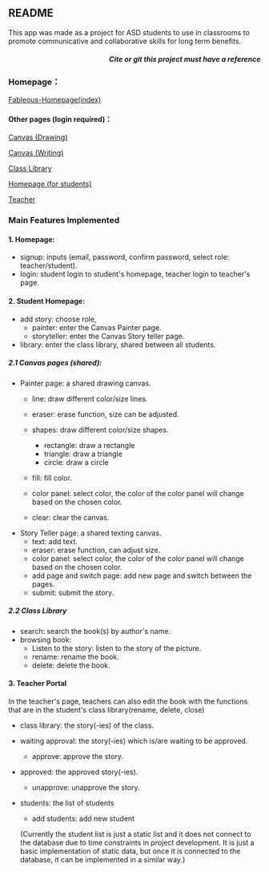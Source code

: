 ## README

This app was made as a project for ASD students to use in classrooms to promote communicative and collaborative skills for long term benefits.

##### <div align="right">*Cite or git this project must have a reference*</div>

### Homepage：

[Fableous-Homepage(index)](https://s4523761-fableous.uqcloud.net/index/index.php)

#### Other pages (login required)：

[Canvas (Drawing)](https://s4523761-fableous.uqcloud.net/index/Canvas/index.php)

[Canvas (Writing)](https://s4523761-fableous.uqcloud.net/index/Canvas/textStory.php)

[Class Library](https://s4523761-fableous.uqcloud.net/index/Canvas/library.php)

[Homepage (for students)](https://s4523761-fableous.uqcloud.net/index/Canvas/home.php)

[Teacher](https://s4523761-fableous.uqcloud.net/index/Canvas/teacher.php)

### Main Features Implemented

#### 1. Homepage:

- signup: inputs (email, password, confirm password, select role: teacher/student).
- login: student login to student's homepage, teacher login to teacher's page.

#### 2. Student Homepage:

- add story: choose role,
  - painter: enter the Canvas Painter page.
  - storyteller: enter the Canvas Story teller page.
- library: enter the class library, shared between all students.

##### 2.1 Canvas pages (shared):

- Painter page: a shared drawing canvas.
  - line: draw different color/size lines.
  - eraser: erase function, size can be adjusted.
  - shapes: draw different color/size shapes.
    - rectangle: draw a rectangle
    - triangle: draw a triangle
    - circle: draw a circle
    
  - fill: fill color.
  - color panel: select color,  the color of the color panel will change based on the chosen color.
  - clear: clear the canvas.
- Story Teller page: a shared texting canvas.
  - text: add text.
  - eraser: erase function, can adjust size.
  - color panel: select color,  the color of the color panel will change based on the chosen color.
  - add page and switch page: add new page and switch between the pages. 
  - submit: submit the story.

##### 2.2 Class Library

* search: search the book(s) by author's name.
* browsing book:
  * Listen to the story: listen to the story of the picture.
  * rename: rename the book.
  * delete: delete the book.

#### 3. Teacher Portal

In the teacher's page, teachers can also edit the book with the functions that are in the student's class library(rename, delete, close)

* class library: the story(-ies) of the class.
* waiting approval: the story(-ies) which is/are waiting to be approved.
  
  * approve: approve the story.
* approved: the approved story(-ies).
  
  * unapprove: unapprove the story. 
* students: the list of students
  
  * add students: add new student
  
  (Currently the student list is just a static list and it does not connect to the database due to time constraints in project development. It is just a basic implementation of static data, but once it is connected to the database, it can be implemented in a similar way.)


